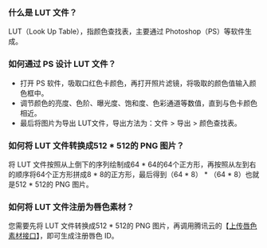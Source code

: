 ﻿### 什么是 LUT 文件？
LUT（Look Up Table），指颜色查找表，主要通过 Photoshop（PS）等软件生成。  

### 如何通过 PS 设计 LUT 文件？
- 打开 PS 软件，吸取口红色卡颜色，再打开照片滤镜，将吸取的颜色值输入颜色框中。
- 调节颜色的亮度、色阶、曝光度、饱和度、色彩通道等数值，直到与色卡颜色相近。
- 最后将图片为导出 LUT文件，导出方法为：文件 > 导出 > 颜色查找表。

### 如何将 LUT 文件转换成512 * 512的 PNG 图片？
将 LUT 文件按照从上倒下的序列绘制成64 * 64的64个正方形，再按照从左到右的顺序将64个正方形拼成8 * 8的正方形，最后得到（64 * 8） * （64 * 8）也就是512 * 512的 PNG 图片。

### 如何将 LUT 文件注册为唇色素材？
您需要先将 LUT 文件转换成512 * 512的 PNG 图片，再调用腾讯云的【[上传唇色素材接口](https://cloud.tencent.com/document/product/1172/40709)】，即可生成注册唇色 ID。  
